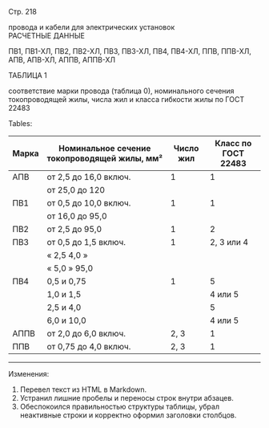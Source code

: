 Стр. 218

провода и кабели для электрических установок  
РАСЧЕТНЫЕ ДАННЫЕ  

ПВ1, ПВ1-ХЛ, ПВ2, ПВ2-ХЛ, ПВ3, ПВ3-ХЛ, ПВ4, ПВ4-ХЛ, ППВ, ППВ-ХЛ, АПВ, АПВ-ХЛ, АППВ, АППВ-ХЛ  

ТАБЛИЦА 1  

соответствие марки провода (таблица 0), номинального сечения токопроводящей жилы, числа жил и класса гибкости жилы по ГОСТ 22483  

Tables:

| Марка | Номинальное сечение токопроводящей жилы, мм² | Число жил | Класс по ГОСТ 22483 |
|-------|---------------------------------------------|------------|----------------------|
| АПВ   | от 2,5 до 16,0 включ.                        | 1          | 1                    |
|       | от 25,0 до 120                                |            |                      |
| ПВ1   | от 0,5 до 10,0 включ.                         | 1          | 1                    |
|       | от 16,0 до 95,0                                 |            |                      |
| ПВ2   | от 2,5 до 95,0                                  | 1          | 2                    |
| ПВ3   | от 0,5 до 1,5 включ.                           | 1          | 2, 3 или 4           |
|       | « 2,5 4,0 »                                    |            |                      |
|       | « 5,0 » 95,0                                   |            |                      |
| ПВ4   | 0,5 и 0,75                                      | 1          | 5                    |
|       | 1,0 и 1,5                                       |            | 4 или 5              |
|       | 2,5 и 4,0                                        |            | 5                    |
|       | 6,0 и 10,0                                       |            | 4 или 5              |
| АППВ  | от 2,0 до 6,0 включ.                          | 2, 3      | 1                    |
| ППВ   | от 0,75 до 4,0 включ.                         | 2, 3      | 1                    |

---

Изменения:
1. Перевел текст из HTML в Markdown.
2. Устранил лишние пробелы и переносы строк внутри абзацев.
3. Обеспокоился правильностью структуры таблицы, убрал неактивные строки и корректно оформил заголовки столбцов.